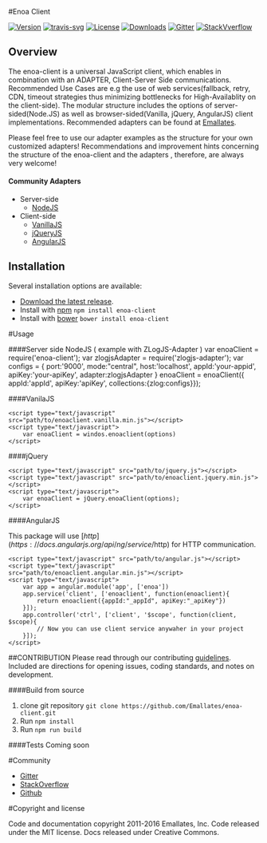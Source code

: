 #Enoa Client

[![Version][version-svg]][package-url]
[![travis-svg]][travis-url]
[![License][license-image]][license-url]
[![Downloads][downloads-image]][downloads-url]
[![Gitter][gitter-image]][gitter-url]
[![StackVverflow][stackoverflow-image]][stackoverflow-url]


[version-svg]: https://img.shields.io/npm/v/enoa-client.svg?style=flat-square
[travis-svg]: https://img.shields.io/travis/Emallates/enoa-client/master.svg?style=flat-square
[travis-url]: https://api.travis-ci.org/Emallates/enoa-client.svg?branch=master
[package-url]: https://npmjs.org/package/enoa-client
[license-image]: https://img.shields.io/badge/license-MIT-green.svg?style=flat-square
[license-url]: LICENSE.txt
[downloads-image]: https://img.shields.io/npm/dm/enoa-client.svg?style=flat-square
[downloads-url]: http://npm-stat.com/charts.html?package=enoa-client
[gitter-image]: https://badges.gitter.im/Emallates/enoa-client.svg
[gitter-url]: https://gitter.im/Emallates/enoa-client?utm_source=badge&utm_medium=badge&utm_campaign=pr-badge&utm_content=body_badge
[stackoverflow-image]: https://img.shields.io/badge/stackoverflow-enoaclient-blue.svg
[stackoverflow-url]: http://stackoverflow.com/questions/tagged/enoaclient 


## Overview

The enoa-client is a universal JavaScript client, which enables in combination with an ADAPTER, Client-Server Side communications. Recommended Use Cases are e.g the use of web services(fallback, retry, CDN, timeout strategies thus minimizing bottlenecks for High-Availablity on the client-side). The modular structure includes the options of server-sided(Node.JS) as well as browser-sided(Vanilla, jQuery, AngularJS) client implementations. Recommended adapters can be found at [Emallates](https://github.com/Emallates "Emallates").

Please feel free to use our adapter examples as the structure for your own customized adapters! Recommendations and improvement hints concerning the structure of the enoa-client and the adapters , therefore, are always very welcome!

#### Community Adapters

  - Server-side
  	* [NodeJS](https://www.npmjs.com/package/zlogjs-adapter "https://www.npmjs.com/package/zlogjs-adapter")
  - Client-side
	* [VanillaJS](https://cdn.jsdelivr.net/enoaclient.vanilla/0.0.8/enoaclient.vanilla.min.js "https://cdn.jsdelivr.net/enoaclient.vanilla/0.0.8/enoaclient.vanilla.min.js")
	* [jQueryJS ](https://cdn.jsdelivr.net/enoaclient.jquery/0.0.8/enoaclient.jquery.min.js "https://cdn.jsdelivr.net/enoaclient.jquery/0.0.8/enoaclient.jquery.min.js")
	* [AngularJS](https://cdn.jsdelivr.net/enoaclient.angualr/0.0.8/enoaclient.angualr.min.js "https://cdn.jsdelivr.net/enoaclient.angualr/0.0.8/enoaclient.angualr.min.js")

## Installation

Several installation options are available:
  
- [Download the latest release](https://github.com/Emallates/enoa-client/archive/master.zip).
- Install with [npm](https://www.npmjs.com/package/enoa-client) ``` npm install enoa-client ```
- Install with [bower](https://www.bower.io) ``` bower install enoa-client ```


#Usage

####Server side NodeJS ( example with ZLogJS-Adapter )
    var enoaClient = require('enoa-client');
    var zlogjsAdapter = require('zlogjs-adapter');
    var configs = {
	port:'9000',
	mode:"central",
	host:'localhost', 
	appId:'your-appid',
	apiKey:'your-apiKey',
	adapter:zlogjsAdapter
    }
    enoaClient = enoaClient({ appId:'appId', apiKey:'apiKey', collections:{zlog:configs}});



####VanilaJS

	<script type="text/javascript" src="path/to/enoaclient.vanilla.min.js"></script>
	<script type="text/javascript">
		var enoaClient = windos.enoaclient(options)
	</script>
####jQuery

	<script type="text/javascript" src="path/to/jquery.js"></script>
	<script type="text/javascript" src="path/to/enoaclient.jquery.min.js"></script>
	<script type="text/javascript">
		var enoaClient = jQuery.enoaClient(options);
	</script>

####AngularJS

This package will use [$http](https://docs.angularjs.org/api/ng/service/$http) for HTTP communication.

	<script type="text/javascript" src="path/to/angular.js"></script>
	<script type="text/javascript" src="path/to/enoaclient.angular.min.js"></script>
	<script type="text/javascript">
		var app = angular.module('app', ['enoa'])
		app.service('client', ['enoaclient', function(enoaclient){
			return enoaclient({appId:"_appId", apiKey:"_apiKey"})
		}]);
		app.controller('ctrl', ['client', '$scope', function(client, $scope){
			// Now you can use client service anywaher in your project
		}]);
	</script>

##CONTRIBUTION
Please read through our contributing [guidelines](https://github.com/Emallates/enoa-client/blob/master/CONTRIBUTING.md). Included are directions for opening issues, coding standards, and notes on development.

####Build from source
1. clone git repository ``` git clone https://github.com/Emallates/enoa-client.git ```
2. Run `npm install`
3. Run `npm run build`

####Tests
Coming soon

#Community
 - [Gitter](https://gitter.im/Emallates/enoa-client?utm_source=badge&utm_medium=badge&utm_campaign=pr-badge&utm_content=body_badge "Live chat")
 - [StackOverflow](http://stackoverflow.com/questions/tagged/enoaclient "Ask Questions")
 - [Github](https://github.com/Emallates/enoa-client/issues "Open an issue")

#Copyright and license

Code and documentation copyright 2011-2016 Emallates, Inc. Code released under the MIT license. Docs released under Creative Commons.

